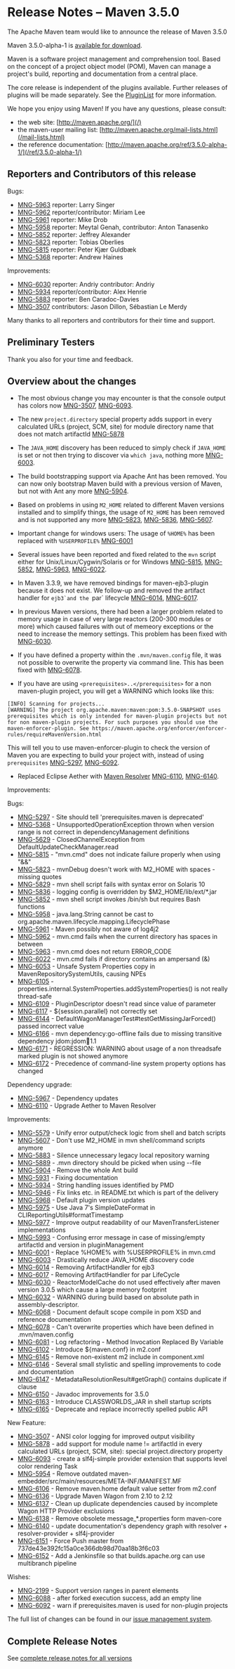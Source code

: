 <!-- 
 Licensed to the Apache Software Foundation (ASF) under one
 or more contributor license agreements.  See the NOTICE file
 distributed with this work for additional information
 regarding copyright ownership.  The ASF licenses this file
 to you under the Apache License, Version 2.0 (the
 "License"); you may not use this file except in compliance
 with the License.  You may obtain a copy of the License at

   http://www.apache.org/licenses/LICENSE-2.0

 Unless required by applicable law or agreed to in writing,
 software distributed under the License is distributed on an
 "AS IS" BASIS, WITHOUT WARRANTIES OR CONDITIONS OF ANY
 KIND, either express or implied.  See the License for the
 specific language governing permissions and limitations
 under the License.

 NOTE: For help with the syntax of this file, see:
 http://maven.apache.org/doxia/references/apt-format.html
-->

# Release Notes &#x2013; Maven 3.5.0

The Apache Maven team would like to announce the release of Maven 3.5.0

Maven 3.5.0-alpha-1 is [available for download][0].

Maven is a software project management and comprehension tool. Based on the concept of a project object model
(POM), Maven can manage a project's build, reporting and documentation from a central place.

The core release is independent of the plugins available. Further releases of plugins will be made separately.
See the [PluginList][1] for more information.

We hope you enjoy using Maven! If you have any questions, please consult:

- the web site: [http://maven.apache.org/](/)
- the maven-user mailing list: [http://maven.apache.org/mail-lists.html](/mail-lists.html)
- the reference documentation: [http://maven.apache.org/ref/3.5.0-alpha-1/](/ref/3.5.0-alpha-1/)


Reporters and Contributors of this release
------------------------------------------

Bugs: 

 * [MNG-5963] reporter: Larry Singer
 * [MNG-5962] reporter/contributor: Miriam Lee
 * [MNG-5961] reporter: Mike Drob
 * [MNG-5958] reporter: Meytal Genah, contributor: Anton Tanasenko
 * [MNG-5852] reporter: Jeffrey Alexander
 * [MNG-5823] reporter: Tobias Oberlies
 * [MNG-5815] reporter: Peter Kjær Guldbæk
 * [MNG-5368] reporter: Andrew Haines

Improvements:

 * [MNG-6030] reporter: Andriy contributor: Andriy
 * [MNG-5934] reporter/contributor: Alex Henrie 
 * [MNG-5883] reporter: Ben Caradoc-Davies
 * [MNG-3507] contributors: Jason Dillon, Sébastian Le Merdy

Many thanks to all reporters and contributors for their time and support.

Preliminary Testers
-------------------

Thank you also for your time and feedback.

Overview about the changes
--------------------------

 * The most obvious change you may encounter is that the console output
   has colors now [MNG-3507], [MNG-6093].

 * The new `project.directory` special property adds support in every calculated URLs (project, SCM, site)
   for module directory name that does not match artifactId [MNG-5878]
 
 * The `JAVA_HOME` discovery has been reduced to simply check if `JAVA_HOME` is set
   or not then trying to discover via `which java`, nothing more [MNG-6003].

 * The build bootstrapping support via Apache Ant has been removed. You can now only bootstrap Maven
   build with a previous version of Maven, but not with Ant any more [MNG-5904].

 * Based on problems in using `M2_HOME` related to different Maven versions installed and 
   to simplify things, the usage of `M2_HOME` has been removed and is not
   supported any more [MNG-5823], [MNG-5836], [MNG-5607].

 * Important change for windows users: The usage of `%HOME%` has been replaced
   with `%USERPROFILE%` [MNG-6001]

 * Several issues have been reported and fixed related to the `mvn` script either
   for Unix/Linux/Cygwin/Solaris or for Windows
   [MNG-5815], [MNG-5852], [MNG-5963], [MNG-6022].

 * In Maven 3.3.9, we have removed bindings for maven-ejb3-plugin because it 
   does not exist. We follow-up and removed the artifact handler for `ejb3̀
   and the `par` lifecycle [MNG-6014], [MNG-6017].

 * In previous Maven versions, there had been a larger problem related to 
   memory usage in case of very large reactors (200-300 modules or more)
   which caused failures with out of memeory exceptions or the need to increase
   the memory settings. This problem has been fixed with [MNG-6030].

 * If you have defined a property within the `.mvn/maven.config` file,
   it was not possible to overwrite the property via command line.
   This has been fixed with [MNG-6078][MNG-6078].

 * If you have are using `<prerequisites>..</prerequisites>` for a non
   maven-plugin project, you will get a WARNING which looks like this:


```
[INFO] Scanning for projects...
[WARNING] The project org.apache.maven:maven:pom:3.5.0-SNAPSHOT uses prerequisites which is only intended for maven-plugin projects but not for non maven-plugin projects. For such purposes you should use the maven-enforcer-plugin. See https://maven.apache.org/enforcer/enforcer-rules/requireMavenVersion.html
```

   This will tell you to use maven-enforcer-plugin to check the version of Maven
   you are expecting to build your project with, instead of using `prerequisites`
   [MNG-5297], [MNG-6092].

 * Replaced Eclipse Aether with [Maven Resolver][maven-resolver]
   [MNG-6110], [MNG-6140].

Improvements:


Bugs:

 * [MNG-5297] - Site should tell 'prerequisites.maven is deprecated'
 * [MNG-5368] - UnsupportedOperationException thrown when version range is not correct in dependencyManagement definitions
 * [MNG-5629] - ClosedChannelException from DefaultUpdateCheckManager.read
 * [MNG-5815] - "mvn.cmd" does not indicate failure properly when using "&&"
 * [MNG-5823] - mvnDebug doesn't work with M2_HOME with spaces - missing quotes
 * [MNG-5829] - mvn shell script fails with syntax error on Solaris 10
 * [MNG-5836] - logging config is overridden by $M2_HOME/lib/ext/*.jar
 * [MNG-5852] - mvn shell script invokes /bin/sh but requires Bash functions
 * [MNG-5958] - java.lang.String cannot be cast to org.apache.maven.lifecycle.mapping.LifecyclePhase
 * [MNG-5961] - Maven possibly not aware of log4j2
 * [MNG-5962] - mvn.cmd fails when the current directory has spaces in between
 * [MNG-5963] - mvn.cmd does not return ERROR_CODE
 * [MNG-6022] - mvn.cmd fails if directory contains an ampersand (&)
 * [MNG-6053] - Unsafe System Properties copy in MavenRepositorySystemUtils, causing NPEs
 * [MNG-6105] - properties.internal.SystemProperties.addSystemProperties() is not really thread-safe
 * [MNG-6109] - PluginDescriptor doesn't read since value of parameter
 * [MNG-6117] - ${session.parallel} not correctly set
 * [MNG-6144] - DefaultWagonManagerTest#testGetMissingJarForced() passed incorrect value
 * [MNG-6166] - mvn dependency:go-offline fails due to missing transitive dependency jdom:jdom:jar:1.1
 * [MNG-6171] - REGRESSION: WARNING about usage of a non threadsafe marked plugin is not showed anymore
 * [MNG-6172] - Precedence of command-line system property options has changed

Dependency upgrade:

 * [MNG-5967] - Dependency updates
 * [MNG-6110] - Upgrade Aether to Maven Resolver

Improvements:

 * [MNG-5579] - Unify error output/check logic from shell and batch scripts
 * [MNG-5607] - Don't use M2_HOME in mvn shell/command scripts anymore
 * [MNG-5883] - Silence unnecessary legacy local repository warning
 * [MNG-5889] - .mvn directory should be picked when using --file
 * [MNG-5904] - Remove the whole Ant build
 * [MNG-5931] - Fixing documentation
 * [MNG-5934] - String handling issues identified by PMD
 * [MNG-5946] - Fix links etc. in README.txt which is part of the delivery
 * [MNG-5968] - Default plugin version updates
 * [MNG-5975] - Use Java 7's SimpleDateFormat in CLIReportingUtils#formatTimestamp
 * [MNG-5977] - Improve output readability of our MavenTransferListener implementations
 * [MNG-5993] - Confusing error message in case of missing/empty artifactId and version in pluginManagement
 * [MNG-6001] - Replace %HOME% with %USERPROFILE% in mvn.cmd
 * [MNG-6003] - Drastically reduce JAVA_HOME discovery code
 * [MNG-6014] - Removing ArtifactHandler for ejb3
 * [MNG-6017] - Removing ArtifactHandler for par LifeCycle
 * [MNG-6030] - ReactorModelCache do not used effectively after maven version 3.0.5 which cause a large memory footprint
 * [MNG-6032] - WARNING during build based on absolute path in assembly-descriptor.
 * [MNG-6068] - Document default scope compile in pom XSD and reference documentation
 * [MNG-6078] - Can't overwrite properties which have been defined in .mvn/maven.config
 * [MNG-6081] - Log refactoring - Method Invocation Replaced By Variable
 * [MNG-6102] - Introduce ${maven.conf} in m2.conf
 * [MNG-6145] - Remove non-existent m2 include in component.xml
 * [MNG-6146] - Several small stylistic and spelling improvements to code and documentation
 * [MNG-6147] - MetadataResolutionResult#getGraph() contains duplicate if clause
 * [MNG-6150] - Javadoc improvements for 3.5.0
 * [MNG-6163] - Introduce CLASSWORLDS_JAR in shell startup scripts
 * [MNG-6165] - Deprecate and replace incorrectly spelled public API

New Feature:

 * [MNG-3507] - ANSI color logging for improved output visibility
 * [MNG-5878] - add support for module name != artifactId in every calculated URLs (project, SCM, site): special project.directory property
 * [MNG-6093] - create a slf4j-simple provider extension that supports level color rendering Task
 * [MNG-5954] - Remove outdated maven-embedder/src/main/resources/META-INF/MANIFEST.MF
 * [MNG-6106] - Remove maven.home default value setter from m2.conf
 * [MNG-6136] - Upgrade Maven Wagon from 2.10 to 2.12
 * [MNG-6137] - Clean up duplicate dependencies caused by incomplete Wagon HTTP Provider exclusions
 * [MNG-6138] - Remove obsolete message_*.properties form maven-core
 * [MNG-6140] - update documentation's dependency graph with resolver + resolver-provider + slf4j-provider
 * [MNG-6151] - Force Push master from 737de43e392fc15a0ce366db98d70aa18b3f6c03
 * [MNG-6152] - Add a Jenkinsfile so that builds.apache.org can use multibranch pipeline

Wishes:

 * [MNG-2199] - Support version ranges in parent elements
 * [MNG-6088] - after forked execution success, add an empty line
 * [MNG-6092] - warn if prerequisites.maven is used for non-plugin projects




The full list of changes can be found in our [issue management system][4].

## Complete Release Notes

See [complete release notes for all versions][5]

[0]: ../../download.html
[1]: ../../plugins/index.html
[2]: http://maven.apache.org/
[4]: https://issues.apache.org/jira/secure/ReleaseNote.jspa?projectId=12316922&version=12339664&styleName=Text
[5]: ../../docs/history.html
[maven-enforcer-plugin]: /enforcer/maven-enforcer-plugin/
[maven-resources-plugin]: /enforcer/maven-resources-plugin/
[maven-aether-provider]: /ref/3.5.0-alpha-1/maven-aether-provider/
[maven-compat]: /ref/3.5.0-alpha-1/maven-compat/
[maven-resolver]: /maven.apache.org/resolver/

[MNG-2199]: https://issues.apache.org/jira/browse/MNG-2199
[MNG-3507]: https://issues.apache.org/jira/browse/MNG-3507
[MNG-5297]: https://issues.apache.org/jira/browse/MNG-5297
[MNG-5368]: https://issues.apache.org/jira/browse/MNG-5368
[MNG-5579]: https://issues.apache.org/jira/browse/MNG-5579
[MNG-5607]: https://issues.apache.org/jira/browse/MNG-5607
[MNG-5629]: https://issues.apache.org/jira/browse/MNG-5629
[MNG-5815]: https://issues.apache.org/jira/browse/MNG-5815
[MNG-5823]: https://issues.apache.org/jira/browse/MNG-5823
[MNG-5829]: https://issues.apache.org/jira/browse/MNG-5829
[MNG-5836]: https://issues.apache.org/jira/browse/MNG-5836
[MNG-5852]: https://issues.apache.org/jira/browse/MNG-5852
[MNG-5878]: https://issues.apache.org/jira/browse/MNG-5878
[MNG-5883]: https://issues.apache.org/jira/browse/MNG-5883
[MNG-5889]: https://issues.apache.org/jira/browse/MNG-5889
[MNG-5904]: https://issues.apache.org/jira/browse/MNG-5904
[MNG-5931]: https://issues.apache.org/jira/browse/MNG-5931
[MNG-5934]: https://issues.apache.org/jira/browse/MNG-5934
[MNG-5946]: https://issues.apache.org/jira/browse/MNG-5946
[MNG-5954]: https://issues.apache.org/jira/browse/MNG-5954
[MNG-5958]: https://issues.apache.org/jira/browse/MNG-5958
[MNG-5961]: https://issues.apache.org/jira/browse/MNG-5961
[MNG-5962]: https://issues.apache.org/jira/browse/MNG-5962
[MNG-5963]: https://issues.apache.org/jira/browse/MNG-5963
[MNG-5967]: https://issues.apache.org/jira/browse/MNG-5967
[MNG-5968]: https://issues.apache.org/jira/browse/MNG-5968
[MNG-5975]: https://issues.apache.org/jira/browse/MNG-5975
[MNG-5977]: https://issues.apache.org/jira/browse/MNG-5977
[MNG-5993]: https://issues.apache.org/jira/browse/MNG-5993
[MNG-6001]: https://issues.apache.org/jira/browse/MNG-6001
[MNG-6003]: https://issues.apache.org/jira/browse/MNG-6003
[MNG-6014]: https://issues.apache.org/jira/browse/MNG-6014
[MNG-6017]: https://issues.apache.org/jira/browse/MNG-6017
[MNG-6022]: https://issues.apache.org/jira/browse/MNG-6022
[MNG-6030]: https://issues.apache.org/jira/browse/MNG-6030
[MNG-6032]: https://issues.apache.org/jira/browse/MNG-6032
[MNG-6053]: https://issues.apache.org/jira/browse/MNG-6053
[MNG-6068]: https://issues.apache.org/jira/browse/MNG-6068
[MNG-6078]: https://issues.apache.org/jira/browse/MNG-6078
[MNG-6081]: https://issues.apache.org/jira/browse/MNG-6081
[MNG-6088]: https://issues.apache.org/jira/browse/MNG-6088
[MNG-6092]: https://issues.apache.org/jira/browse/MNG-6092
[MNG-6093]: https://issues.apache.org/jira/browse/MNG-6093
[MNG-6102]: https://issues.apache.org/jira/browse/MNG-6102
[MNG-6105]: https://issues.apache.org/jira/browse/MNG-6105
[MNG-6106]: https://issues.apache.org/jira/browse/MNG-6106
[MNG-6109]: https://issues.apache.org/jira/browse/MNG-6109
[MNG-6110]: https://issues.apache.org/jira/browse/MNG-6110
[MNG-6117]: https://issues.apache.org/jira/browse/MNG-6117
[MNG-6136]: https://issues.apache.org/jira/browse/MNG-6136
[MNG-6137]: https://issues.apache.org/jira/browse/MNG-6137
[MNG-6138]: https://issues.apache.org/jira/browse/MNG-6138
[MNG-6140]: https://issues.apache.org/jira/browse/MNG-6140
[MNG-6144]: https://issues.apache.org/jira/browse/MNG-6144
[MNG-6145]: https://issues.apache.org/jira/browse/MNG-6145
[MNG-6146]: https://issues.apache.org/jira/browse/MNG-6146
[MNG-6147]: https://issues.apache.org/jira/browse/MNG-6147
[MNG-6150]: https://issues.apache.org/jira/browse/MNG-6150
[MNG-6151]: https://issues.apache.org/jira/browse/MNG-6151
[MNG-6152]: https://issues.apache.org/jira/browse/MNG-6152
[MNG-6163]: https://issues.apache.org/jira/browse/MNG-6163
[MNG-6165]: https://issues.apache.org/jira/browse/MNG-6165
[MNG-6166]: https://issues.apache.org/jira/browse/MNG-6166
[MNG-6171]: https://issues.apache.org/jira/browse/MNG-6171
[MNG-6172]: https://issues.apache.org/jira/browse/MNG-6172
